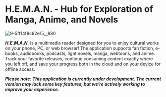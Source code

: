 # H.E.M.A.N. - Hub for Exploration of Manga, Anime, and Novels
![9-5ff14f8c92e15__880](https://github.com/user-attachments/assets/f6ad0ebb-758f-4cc4-b79c-9d82ff6494ff)

***H.E.M.A.N.*** is a multimedia reader designed for you to enjoy cultural works on your phone, PC, or web browser! The application supports fan fiction, e-books, audiobooks, podcasts, light novels, manga, webtoons, and anime. Track your favorite releases, continue consuming content exactly where you left off, and save your progress both in the cloud and on your device for offline access.

***Please note: This application is currently under development. The current version may lack some key features, but we’re actively working to improve your experience.***
